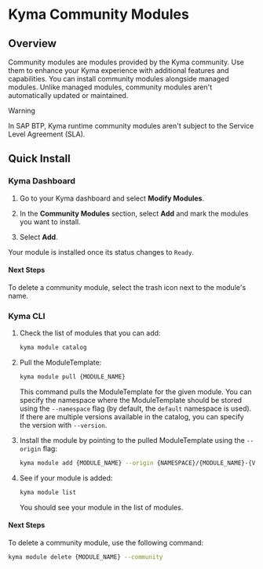# Kyma Community Modules

## Overview

Community modules are modules provided by the Kyma community. Use them to enhance your Kyma experience with additional features and capabilities. You can install community modules alongside managed modules. Unlike managed modules, community modules aren't automatically updated or maintained.

> [!WARNING]
> In SAP BTP, Kyma runtime community modules aren't subject to the Service Level Agreement (SLA).

## Quick Install

<!-- tabs:start -->

### **Kyma Dashboard**

1. Go to your Kyma dashboard and select **Modify Modules**.

2. In the **Community Modules** section, select **Add** and mark the modules you want to install.

3. Select **Add**.

Your module is installed once its status changes to `Ready`.

#### Next Steps

To delete a community module, select the trash icon next to the module's name.

### **Kyma CLI**

1. Check the list of modules that you can add:

    ```bash
    kyma module catalog
    ```

2. Pull the ModuleTemplate:

    ```bash
    kyma module pull {MODULE_NAME}
    ```

    This command pulls the ModuleTemplate for the given module. You can specify the namespace where the ModuleTemplate should be stored using the `--namespace` flag (by default, the `default` namespace is used). If there are multiple versions available in the catalog, you can specify the version with `--version`.

3. Install the module by pointing to the pulled ModuleTemplate using the `--origin` flag:

    ```bash
    kyma module add {MODULE_NAME} --origin {NAMESPACE}/{MODULE_NAME}-{VERSION}
    ```

4. See if your module is added:

    ```bash
    kyma module list
    ```

    You should see your module in the list of modules.

#### Next Steps

To delete a community module, use the following command:

   ```bash
   kyma module delete {MODULE_NAME} --community
   ```

   <!-- tabs:end -->